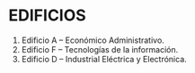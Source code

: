 # EDIFICIOS
1.	Edificio A – Económico Administrativo.
2.	Edificio F – Tecnologías de la información.
3.  Edificio D – Industrial Eléctrica y Electrónica.
